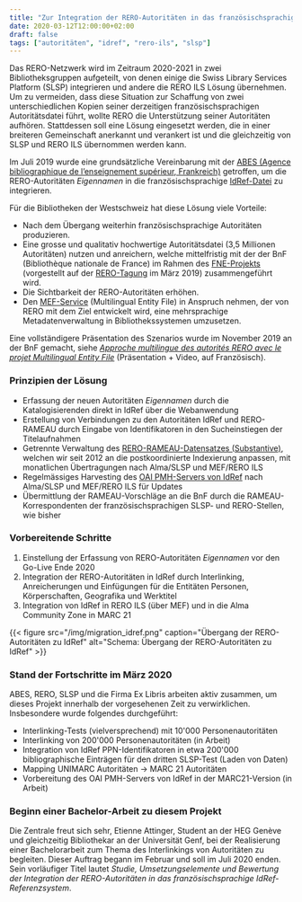 ```yaml
---
title: "Zur Integration der RERO-Autoritäten in das französischsprachige Referenzsystem IdRef"
date: 2020-03-12T12:00:00+02:00
draft: false
tags: ["autoritäten", "idref", "rero-ils", "slsp"]
---
```


Das RERO-Netzwerk wird im Zeitraum 2020-2021 in zwei Bibliotheksgruppen aufgeteilt, von denen einige die Swiss Library Services Platform (SLSP) integrieren und andere die RERO ILS Lösung übernehmen. Um zu vermeiden, dass diese Situation zur Schaffung von zwei unterschiedlichen Kopien seiner derzeitigen französischsprachigen Autoritätsdatei führt, wollte RERO die Unterstützung seiner Autoritäten aufhören. Stattdessen soll eine Lösung eingesetzt werden, die in einer breiteren Gemeinschaft anerkannt und verankert ist und die gleichzeitig von SLSP und RERO ILS übernommen werden kann.

<!--more-->

Im Juli 2019 wurde eine grundsätzliche Vereinbarung mit der [ABES (Agence bibliographique de l’enseignement supérieur, Frankreich)](http://www.abes.fr/) getroffen, um die RERO-Autoritäten *Eigennamen* in die französischsprachige [IdRef-Datei](https://www.idref.fr/) zu integrieren.

Für die Bibliotheken der Westschweiz hat diese Lösung viele Vorteile:

* Nach dem Übergang weiterhin französischsprachige Autoritäten produzieren.
* Eine grosse und qualitativ hochwertige Autoritätsdatei (3,5 Millionen Autoritäten) nutzen und anreichern, welche mittelfristig mit der der BnF (Bibliothèque nationale de France) im Rahmen des [FNE-Projekts](https://www.transition-bibliographique.fr/fne/fichier-national-entites/) (vorgestellt auf der [RERO-Tagung](https://www.rero.ch/pdfview.php?section=communique&filename=JR19_FNE_journee_RERO.pdf) im März 2019) zusammengeführt wird.
* Die Sichtbarkeit der RERO-Autoritäten erhöhen.
* Den [MEF-Service](https://mef.test.rero.ch/) (Multilingual Entity File) in Anspruch nehmen, der von RERO mit dem Ziel entwickelt wird, eine mehrsprachige Metadatenverwaltung in Bibliothekssystemen umzusetzen.

Eine vollständigere Präsentation des Szenarios wurde im November 2019 an der BnF gemacht, siehe *[Approche multilingue des autorités RERO avec le projet Multilingual Entity File](https://www.transition-bibliographique.fr/2019-09-26-inscriptions-ouvertes-4e-journee-metadonnees-bibliotheques-15-novembre-2019/)* (Präsentation + Video, auf Französisch).

### Prinzipien der Lösung

* Erfassung der neuen Autoritäten *Eigennamen* durch die Katalogisierenden direkt in IdRef über die Webanwendung
* Erstellung von Verbindungen zu den Autoritäten IdRef und RERO-RAMEAU durch Eingabe von Identifikatoren in den Sucheinstiegen der Titelaufnahmen
* Getrennte Verwaltung des [RERO-RAMEAU-Datensatzes (Substantive)](https://www.rero.ch/pdfview.php?section=ressources&filename=rameau_dans_le_reseau_suisse_rero_20141106.pdf), welchen wir seit 2012 an die postkoordinierte Indexierung anpassen, mit monatlichen Übertragungen nach Alma/SLSP und MEF/RERO ILS
* Regelmässiges Harvesting des [OAI PMH-Servers von IdRef](http://www.abes.fr/Autorites-et-referentiels/Services-disponibles/Entrepot-OAI-PMH-IdRef) nach Alma/SLSP und MEF/RERO ILS für Updates
* Übermittlung der RAMEAU-Vorschläge an die BnF durch die RAMEAU-Korrespondenten der französischsprachigen SLSP- und RERO-Stellen, wie bisher

### Vorbereitende Schritte

1. Einstellung der Erfassung von RERO-Autoritäten *Eigennamen* vor den Go-Live Ende 2020
1. Integration der RERO-Autoritäten in IdRef durch Interlinking, Anreicherungen und Einfügungen für die Entitäten Personen, Körperschaften, Geografika und Werktitel
1. Integration von IdRef in RERO ILS (über MEF) und in die Alma Community Zone in MARC 21

{{< figure src="/img/migration_idref.png" caption="Übergang der RERO-Autoritäten zu IdRef" alt="Schema: Übergang der RERO-Autoritäten zu IdRef" >}}

### Stand der Fortschritte im März 2020

ABES, RERO, SLSP und die Firma Ex Libris arbeiten aktiv zusammen, um dieses Projekt innerhalb der vorgesehenen Zeit zu verwirklichen. Insbesondere wurde folgendes durchgeführt:

* Interlinking-Tests (vielversprechend) mit 10'000 Personenautoritäten
* Interlinking von 200'000 Personenautoritäten (in Arbeit)
* Integration von IdRef PPN-Identifikatoren in etwa 200'000 bibliographische Einträgen für den dritten SLSP-Test (Laden von Daten)
* Mapping UNIMARC Autoritäten -> MARC 21 Autoritäten
* Vorbereitung des OAI PMH-Servers von IdRef in der MARC21-Version (in Arbeit)

### Beginn einer Bachelor-Arbeit zu diesem Projekt

Die Zentrale freut sich sehr, Etienne Attinger, Student an der HEG Genève und gleichzeitig Bibliothekar an der Universität Genf, bei der Realisierung einer Bachelorarbeit zum Thema des Interlinkings von Autoritäten zu begleiten. Dieser Auftrag begann im Februar und soll im Juli 2020 enden. Sein vorläufiger Titel lautet *Studie, Umsetzungselemente und Bewertung der Integration der RERO-Autoritäten in das französischsprachige IdRef-Referenzsystem*.

